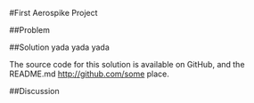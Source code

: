 #First Aerospike Project

##Problem

##Solution
yada yada yada

The source code for this solution is available on GitHub, and the README.md 
http://github.com/some place. 


##Discussion
